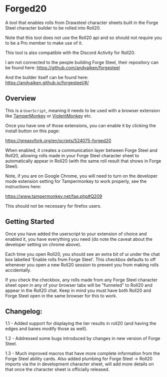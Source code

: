 # Forged20
A tool that enables rolls from Drawsteel character sheets built in the Forge Steel character builder to be rolled into Roll20.

Note that this tool does not use the Roll20 api and so should not require you to be a Pro member to make use of it.

This tool is also compatible with the Discord Activity for Roll20.

I am not connected to the people building Forge Steel, their repository can be found here: https://github.com/andyaiken/forgesteel

And the builder itself can be found here: https://andyaiken.github.io/forgesteel/#/

## Overview
This is a ```UserScript```, meaning it needs to be used with a browser extension like [TamperMonkey](https://chromewebstore.google.com/detail/tampermonkey/dhdgffkkebhmkfjojejmpbldmpobfkfo) or [ViolentMonkey](https://chromewebstore.google.com/detail/violentmonkey/jinjaccalgkegednnccohejagnlnfdag) etc.

Once you have one of those extensions, you can enable it by clicking the install button on this page:

https://greasyfork.org/en/scripts/524075-forged20

When enabled, it creates a communication layer between Forge Steel and Roll20, allowing rolls made in your Forge Steel character sheet to automatically appear in Roll20 (with the same roll result that shows in Forge Steel).

Note, if you are on Google Chrome, you will need to turn on the developer mode extension setting for Tampermonkey to work properly, see the instructions here:

https://www.tampermonkey.net/faq.php#Q209

This should not be necessary for firefox users.

## Getting Started

Once you have added the userscript to your extension of choice and enabled it, you have everything you need (do note the caveat about the developer setting on chrome above).

Each time you open Roll20, you should see an extra bit of ui under the chat box labelled 'Enable rolls from Forge Steel'.
This checkbox defaults to off whenever you open a new Roll20 session to prevent you from making rolls accidentally.

If you check the checkbox, any rolls made from any Forge Steel character sheet open in any of your browser tabs will be "funneled" to Roll20 and appear in the Roll20 chat. Keep in mind you must have both Roll20 and Forge Steel open in the same browser for this to work.

## Changelog:

1.1 - Added support for displaying the tier results in roll20 (and having the edges and banes modify those as well).

1.2 - Addressed some bugs introduced by changes in new version of Forge Steel.

1.3 - Much improved macros that have more complete information from the Forge Steel ability cards. Also added plumbing for Forge Steel -> Roll20 imports via the in development character sheet, will add more details on that once the character sheet is officially released.
